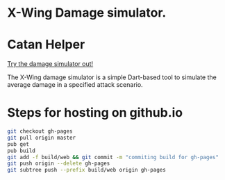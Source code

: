 # X-Wing Damage simulator.


# Catan Helper
[Try the damage simulator out!](http://dbsmash.github.io/xwing-simulator/)

The X-Wing damage simulator is a simple Dart-based tool to simulate the average damage in a specified attack scenario.

# Steps for hosting on github.io

```bash
git checkout gh-pages
git pull origin master
pub get
pub build
git add -f build/web && git commit -m "commiting build for gh-pages"
git push origin --delete gh-pages
git subtree push --prefix build/web origin gh-pages
```
